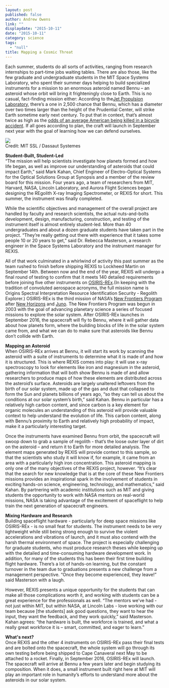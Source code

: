 ```yaml
---
layout: post
published: false
author: Andrew Owens
link: ""
displaydate: "2015-10-11"
date: "2015-10-11"
category: science
tags: 
  - "null"
title: Mapping a Cosmic Threat
---
```



Each summer, students do all sorts of activities, ranging from research internships to part-time jobs waiting tables. There are also those, like the few graduate and undergraduate students in the MIT Space Systems Laboratory, who spent their summer days helping to build specialized instruments for a mission to an enormous asteroid named Bennu – an asteroid whose orbit will bring it frighteningly close to Earth. This is no casual, fact-finding mission either: According to the[Jet Propulsion Laboratory](http://neo.jpl.nasa.gov/risk/), there’s a one in 2,500 chance that Bennu, which has a diameter over two times larger than the height of the Prudential Center, will strike Earth sometime early next century. To put that in context, that’s almost twice as high as the [odds of an average American being killed in a bicycle accident](http://www.nsc.org/learn/safety-knowledge/Pages/injury-facts-chart.aspx). If all goes according to plan, the craft will launch in September next year with the goal of learning how we can defend ourselves.

![](http://blogs.solidworks.com/teacher/wp-content/uploads/sites/3/vibration-testing.jpg)  
Credit: MIT SSL / Dassaut Systemes

**Student-Built, Student-Led**  
“The mission will help scientists investigate how planets formed and how life began, as well as improve our understanding of asteroids that could impact Earth,” said Mark Kahan, Chief Engineer of Electro-Optical Systems for the Optical Solutions Group at Synopsis and a member of the review board for this mission. Four years ago, a team of researchers from MIT, Harvard, NASA, Lincoln Laboratory, and Aurora Flight Sciences began designing the REgolith X-ray Imaging Spectrometer, or REXIS for short. This summer, the instrument was finally completed.

While the scientific objectives and management of the overall project are handled by faculty and research scientists, the actual nuts-and-bolts development, design, manufacturing, construction, and testing of the instrument itself is almost entirely student-led. More than 40 undergraduates and about a dozen graduate students have taken part in the project.  “They’re really getting out there with experience that it takes some people 10 or 20 years to get,” said Dr. Rebecca Masterson, a research engineer in the Space Systems Laboratory and the instrument manager for REXIS.

All of that work culminated in a whirlwind of activity this past summer as the team rushed to finish before shipping REXIS to Lockheed Martin on September 14th. Between now and the end of the year, REXIS will undergo a final round of testing to confirm that it meets 140 detailed requirements before joining five other instruments on [OSIRIS-REx](http://www.asteroidmission.org/).(In keeping with the tradition of convoluted aerospace acronyms, the full mission name is Origins Spectral Interpretation Resource Identification Security - Regolith Explorer.) OSIRIS-REx is the third mission of NASA’s [New Frontiers Program](http://discoverynewfrontiers.nasa.gov/index.cfml) after [New Horizons]( https://www.nasa.gov/mission_pages/newhorizons/main/index.html) and [Juno]( http://www.nasa.gov/mission_pages/juno/main/index.html). The New Frontiers Program was begun in 2003 with the goal of advancing planetary science a series of focused missions to explore the solar system. After OSIRIS-REx launches in September 2016, the spacecraft will fly to Bennu, where it will gather data about how planets form, where the building blocks of life in the solar system came from, and what we can do to make sure that asteroids like Bennu don’t collide with Earth.

**Mapping an Asteroid**  
When OSIRIS-REx arrives at Bennu, it will start its work by scanning the asteroid with a suite of instruments to determine what it is made of and how it is structured. This is where REXIS comes into play: it will use x-ray spectroscopy to look for elements like iron and magnesium in the asteroid, gathering information that will both show Bennu is made of and allow researchers to produce maps of how these elements are distributed across the asteroid’s surface. Asteroids are largely unaltered leftovers from the birth of our solar system, made up of the gas and dust that collapsed to form the Sun and planets billions of years ago, “so they can tell us about the conditions at our solar system’s birth,” said Kahan. Bennu in particular has a relatively high carbon content, and since carbon is a key element for organic molecules an understanding of this asteroid will provide valuable context to help understand the evolution of life. This carbon content, along with Bennu’s proximity to Earth and relatively high probability of impact, make it a particularly interesting target.

Once the instruments have examined Bennu from orbit, the spacecraft will swoop down to grab a sample of regolith - that’s the loose outer layer of dirt on the asteroid – and return it to Earth for more detailed analysis. The element maps generated by REXIS will provide context to this sample, so that the scientists who study it will know if, for example, it came from an area with a particularly high iron concentration. This asteroid mapping is only one of the many objectives of the REXIS project, however. “It’s clear that the search for new knowledge that is at the core of these New Frontiers missions provides an inspirational spark in the involvement of students in exciting hands-on science, engineering, technology, and mathematics,” said Kahan. By partnering with academic institutions such as MIT and giving students the opportunity to work with NASA mentors on real-world missions, NASA is taking advantage of the excitement of spaceflight to help train the next generation of spacecraft engineers.

**Mixing Hardware and Research**  
Building spaceflight hardware - particularly for deep space missions like OSIRIS-REx - is no small feat for students. The instrument needs to be very lightweight while still being strong enough to survive the violent accelerations and vibrations of launch, and it must also contend with the harsh thermal environment of space. The project is especially challenging for graduate students, who must produce research theses while keeping up with the detailed and time-consuming hardware development work. In addition, for many of the students this has been their first time building flight hardware. There’s a lot of hands-on learning, but the constant turnover in the team due to graduations presents a new challenge from a management perspective. “Once they become experienced, they leave!” said Masterson with a laugh.

However, REXIS presents a unique opportunity for the students that can make all those complications worth it, and working with students can be a great experience for the professionals as well. “The mentors we’ve had - not just within MIT, but within NASA, at Lincoln Labs - love working with our team because [the students] ask good questions, they want to hear the input, they want the feedback, and they work quickly,” said Masterson. Kahan agrees: “the hardware is built, the workforce is trained, and what a really great workforce it is – smart, committed, and eager to learn.”

**What's next?**  
Once REXIS and the other 4 instruments on OSIRIS-REx pass their final tests and are bolted onto the spacecraft, the whole system will go through its own testing before being shipped to Cape Canaveral next May to be attached to a rocket. Finally, in September 2016, OSIRIS-REx will launch. The spacecraft will arrive at Bennu a few years later and begin studying its composition. When it does, a small instrument built right here at MIT will play an important role in humanity’s efforts to understand more about the asteroids in our solar system.
